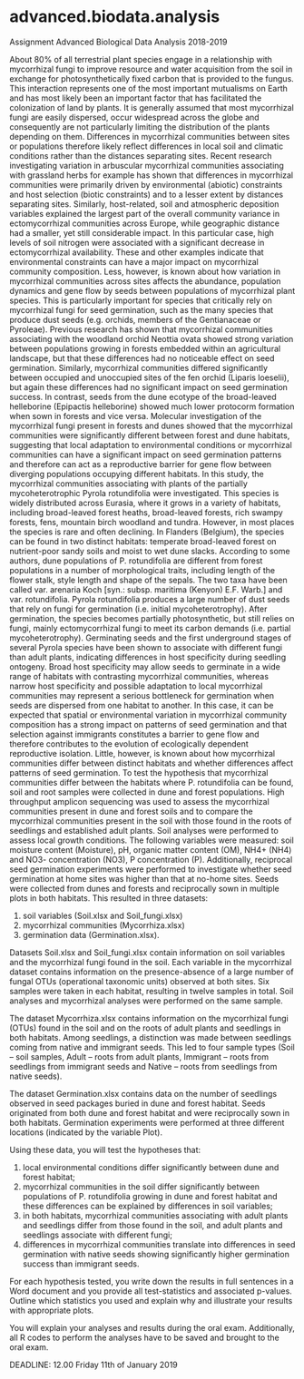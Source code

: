 # advanced.biodata.analysis
Assignment Advanced Biological Data Analysis 2018-2019

About 80% of all terrestrial plant species engage in a relationship with mycorrhizal fungi to improve resource and water acquisition from the soil in exchange for photosynthetically fixed carbon that is provided to the fungus. This interaction represents one of the most important mutualisms on Earth and has most likely been an important factor that has facilitated the colonization of land by plants. It is generally assumed that most mycorrhizal fungi are easily dispersed, occur widespread across the globe and consequently are not particularly limiting the distribution of the plants depending on them.
Differences in mycorrhizal communities between sites or populations therefore likely reflect differences in local soil and climatic conditions rather than the distances separating sites. Recent research investigating variation in arbuscular mycorrhizal communities associating with grassland herbs for example has shown that differences in mycorrhizal communities were primarily driven by environmental (abiotic) constraints and host selection (biotic constraints) and to a lesser extent by distances separating sites. Similarly, host-related, soil and atmospheric deposition variables explained the largest part of the overall community variance in ectomycorrhizal communities across Europe, while geographic distance had a smaller, yet still considerable impact. In this particular case, high levels of soil nitrogen were associated with a significant decrease in ectomycorrhizal availability. These and other examples indicate that environmental constraints can have a major impact on mycorrhizal community composition. Less, however, is known about how variation in mycorrhizal communities across sites affects the abundance, population dynamics and gene flow by seeds between populations of mycorrhizal plant species. 
This is particularly important for species that critically rely on mycorrhizal fungi for seed germination, such as the many species that produce dust seeds (e.g. orchids, members of the Gentianaceae or Pyroleae). Previous research has shown that mycorrhizal communities associating with the woodland orchid Neottia ovata showed strong variation between populations growing in forests embedded within an agricultural landscape, but that these differences had no noticeable effect on seed germination. Similarly, mycorrhizal communities differed significantly between occupied and unoccupied sites of the fen orchid (Liparis loeselii), but again these differences had no significant impact on seed germination success. In contrast, seeds from the dune ecotype of the broad-leaved helleborine (Epipactis helleborine) showed much lower protocorm formation when sown in forests and vice versa. Molecular investigation of the mycorrhizal fungi present in forests and dunes showed that the mycorrhizal communities were significantly different between forest and dune habitats, suggesting that local adaptation to environmental conditions or mycorrhizal communities can have a significant impact on seed germination patterns and therefore can act as a reproductive barrier for gene flow between diverging populations occupying different habitats.
In this study, the mycorrhizal communities associating with plants of the partially mycoheterotrophic Pyrola rotundifolia were investigated. This species is widely distributed across Eurasia, where it grows in a variety of habitats, including broad-leaved forest heaths, broad-leaved forests, rich swampy forests, fens, mountain birch woodland and tundra. However, in most places the species is rare and often declining. In Flanders (Belgium), the species can be found in two distinct habitats: temperate broad-leaved forest on nutrient-poor sandy soils and moist to wet dune slacks. According to some authors, dune populations of P. rotundifolia are different from forest populations in a number of morphological traits, including length of the flower stalk, style length and shape of the sepals. The two taxa have been called var. arenaria Koch [syn.: subsp. maritima (Kenyon) E.F. Warb.] and var. rotundifolia. 
Pyrola rotundifolia produces a large number of dust seeds that rely on fungi for germination (i.e. initial mycoheterotrophy). After germination, the species becomes partially photosynthetic, but still relies on fungi, mainly ectomycorrhizal fungi to meet its carbon demands (i.e. partial mycoheterotrophy). Germinating seeds and the first underground stages of several Pyrola species have been shown to associate with different fungi than adult plants, indicating differences in host specificity during seedling ontogeny. Broad host specificity may allow seeds to germinate in a wide range of habitats with contrasting mycorrhizal communities, whereas narrow host specificity and possible adaptation to local mycorrhizal communities may represent a serious bottleneck for germination when seeds are dispersed from one habitat to another. In this case, it can be expected that spatial or environmental variation in mycorrhizal community composition has a strong impact on patterns of seed germination and that selection against immigrants constitutes a barrier to gene flow and therefore contributes to the evolution of ecologically dependent reproductive isolation. Little, however, is known about how mycorrhizal communities differ between distinct habitats and whether differences affect patterns of seed germination. 
To test the hypothesis that mycorrhizal communities differ between the habitats where P. rotundifolia can be found, soil and root samples were collected in dune and forest populations. High throughput amplicon sequencing was used to assess the mycorrhizal communities present in dune and forest soils and to compare the mycorrhizal communities present in the soil with those found in the roots of seedlings and established adult plants. Soil analyses were performed to assess local growth conditions. The following variables were measured: soil moisture content (Moisture), pH, organic matter content (OM), NH4+ (NH4) and NO3- concentration (NO3), P concentration (P). Additionally, reciprocal seed germination experiments were performed to investigate whether seed germination at home sites was higher than that at no-home sites. Seeds were collected from dunes and forests and reciprocally sown in multiple plots in both habitats. This resulted in three datasets:

1)	soil variables (Soil.xlsx and Soil_fungi.xlsx)
2)	mycorrhizal communities (Mycorrhiza.xlsx)
3)	germination data (Germination.xlsx).

Datasets Soil.xlsx and Soil_fungi.xlsx contain information on soil variables and the mycorrhizal fungi found in the soil. Each variable in the mycorrhizal dataset contains information on the presence-absence of a large number of fungal OTUs (operational taxonomic units) observed at both sites. Six samples were taken in each habitat, resulting in twelve samples in total. Soil analyses and mycorrhizal analyses were performed on the same sample.  

The dataset Mycorrhiza.xlsx contains information on the mycorrhizal fungi (OTUs) found in the soil and on the roots of adult plants and seedlings in both habitats. Among seedlings, a distinction was made between seedlings coming from native and immigrant seeds. This led to four sample types (Soil – soil samples, Adult – roots from adult plants, Immigrant – roots from seedlings from immigrant seeds and Native – roots from seedlings from native seeds).  

The dataset Germination.xlsx contains data on the number of seedlings observed in seed packages buried in dune and forest habitat. Seeds originated from both dune and forest habitat and were reciprocally sown in both habitats. Germination experiments were performed at three different locations (indicated by the variable Plot). 

Using these data, you will test the hypotheses that:
1)	local environmental conditions differ significantly between dune and forest habitat;
2)	mycorrhizal communities in the soil differ significantly between populations of P. rotundifolia growing in dune and forest habitat and these differences can be explained by differences in soil variables; 
3)	in both habitats, mycorrhizal communities associating with adult plants and seedlings differ from those found in the soil, and adult plants and seedlings associate with different fungi;
4)	differences in mycorrhizal communities translate into differences in seed germination with native seeds showing significantly higher germination success than immigrant seeds. 

For each hypothesis tested, you write down the results in full sentences in a Word document and you provide all test-statistics and associated p-values. Outline which statistics you used and explain why and illustrate your results with appropriate plots. 

You will explain your analyses and results during the oral exam. Additionally, all R codes to perform the analyses have to be saved and brought to the oral exam.  

DEADLINE: 12.00 Friday 11th of January 2019 

